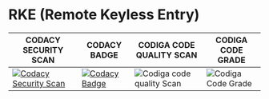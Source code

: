 # RKE (Remote Keyless Entry)
 
|CODACY SECURITY SCAN | CODACY BADGE | CODIGA CODE QUALITY SCAN | CODIGA CODE GRADE |
|------|-------|--------|-------|
| [![Codacy Security Scan](https://github.com/yogeshsurve1410/M3_35/actions/workflows/codacy.yml/badge.svg)](https://github.com/yogeshsurve1410/M3_35/actions/workflows/codacy.yml) | [![Codacy Badge](https://app.codacy.com/project/badge/Grade/854c9647a0834b09a8fdf9e7a55f037c)](https://www.codacy.com/gh/yogeshsurve1410/M3_35/dashboard?utm_source=github.com&amp;utm_medium=referral&amp;utm_content=yogeshsurve1410/M3_35&amp;utm_campaign=Badge_Grade) | ![Codiga code quality Scan](https://api.codiga.io/project/31870/score/svg) | ![Codiga Code Grade](https://api.codiga.io/project/31870/status/svg)|

